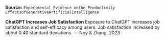 **Source:** `Experimental Evidence onthe Productivity EffectsofGenerativeArtificialIntelligence`

**ChatGPT Increases Job Satisfaction**
Exposure to ChatGPT increases job satisfaction and self-efficacy among users. Job satisfaction increased by about 0.40 standard deviations. — Noy & Zhang, 2023
